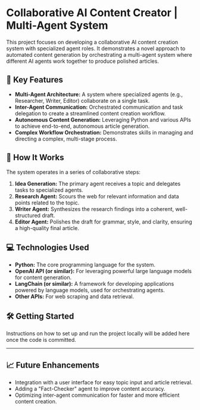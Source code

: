 # Collaborative AI Content Creator | Multi-Agent System

This project focuses on developing a collaborative AI content creation system with specialized agent roles. It demonstrates a novel approach to automated content generation by orchestrating a multi-agent system where different AI agents work together to produce polished articles.

## 🚀 Key Features

- **Multi-Agent Architecture:** A system where specialized agents (e.g., Researcher, Writer, Editor) collaborate on a single task.
- **Inter-Agent Communication:** Orchestrated communication and task delegation to create a streamlined content creation workflow.
- **Autonomous Content Generation:** Leveraging Python and various APIs to achieve end-to-end, autonomous article generation.
- **Complex Workflow Orchestration:** Demonstrates skills in managing and directing a complex, multi-stage process.

## 🧠 How It Works

The system operates in a series of collaborative steps:

1.  **Idea Generation:** The primary agent receives a topic and delegates tasks to specialized agents.
2.  **Research Agent:** Scours the web for relevant information and data points related to the topic.
3.  **Writer Agent:** Synthesizes the research findings into a coherent, well-structured draft.
4.  **Editor Agent:** Polishes the draft for grammar, style, and clarity, ensuring a high-quality final article.

## 💻 Technologies Used

- **Python:** The core programming language for the system.
- **OpenAI API (or similar):** For leveraging powerful large language models for content generation.
- **LangChain (or similar):** A framework for developing applications powered by language models, used for orchestrating agents.
- **Other APIs:** For web scraping and data retrieval.

## 🛠️ Getting Started

Instructions on how to set up and run the project locally will be added here once the code is committed.

---

## 📈 Future Enhancements

-   Integration with a user interface for easy topic input and article retrieval.
-   Adding a "Fact-Checker" agent to improve content accuracy.
-   Optimizing inter-agent communication for faster and more efficient content creation.
